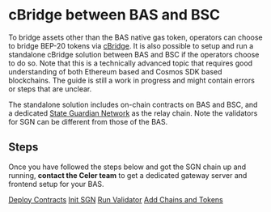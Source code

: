 # cBridge between BAS and BSC

To bridge assets other than the BAS native gas token, operators can choose to bridge BEP-20 tokens via
[cBridge](https://cbridge.celer.network/). It is also possible to setup and run a standalone cBridge solution between BAS and BSC if the
operators choose to do so. Note that this is a technically advanced topic that requires good understanding of both Ethereum based and Cosmos
SDK based blockchains. The guide is still a work in progress and might contain errors or steps that are unclear.

The standalone solution includes on-chain contracts on BAS and BSC, and a dedicated [State Guardian Network](https://cbridge-docs.celer.network/introduction/state-guardian-network) as the relay chain. Note the validators for SGN can be different from those of the BAS.

## Steps

Once you have followed the steps below and got the SGN chain up and running, **contact the Celer team** to get a dedicated gateway server and
frontend setup for your BAS.

[Deploy Contracts](01_deploy_contracts.md)
[Init SGN](02_init_sgn.md)
[Run Validator](03_run_validator.md)
[Add Chains and Tokens](04_add_chain_tokens.md)
